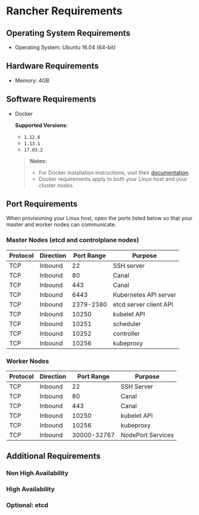# Rancher Requirements

## Operating System Requirements

-	Operating System: Ubuntu 16.04 (64-bit)

## Hardware Requirements

-	Memory: 4GB

## Software Requirements

-	Docker

	<a name="node-requirements"></a>**Supported Versions:**

	-	`1.12.6`
	-	`1.13.1`
	-	`17.03.2`

	>**Notes:**
	>
	> * For Docker installation instructions, visit their [documentation](https://docs.docker.com/install/).
	> * Docker requirements apply to both your Linux host and your cluster nodes.

## Port Requirements

When provisioning your Linux host, open the ports listed below so that your master and worker nodes can communicate.

### Master Nodes (etcd and controlplane nodes)

Protocol  | Direction  | Port Range  | Purpose  
--|---|---|--
TCP | Inbound | 22  |  SSH server
TCP | Inbound | 80  | Canal
TCP | Inbound | 443  | Canal
TCP | Inbound | 6443  | Kubernetes API server
TCP | Inbound | 2379-2380  | etcd server client API
TCP | Inbound | 10250  | kubelet API
TCP | Inbound | 10251  | scheduler
TCP | Inbound | 10252  | controller
TCP | Inbound | 10256  | kubeproxy

### Worker Nodes

Protocol  | Direction  | Port Range  | Purpose  
--|---|---|--
TCP | Inbound | 22  |  SSH Server
TCP | Inbound | 80  | Canal
TCP | Inbound | 443  | Canal
TCP | Inbound | 10250  |  kubelet API
TCP | Inbound | 10256  |  kubeproxy
TCP | Inbound | 30000-32767  |  NodePort Services

## Additional Requirements

### Non High Availability

### High Availability

### Optional: etcd
